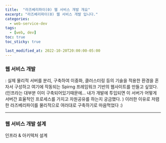```yaml
---
title:  "라즈베리파이(0) 웹 서비스 개발 개요"
excerpt: "라즈베리파이(0) 웹 서비스 개발 입니다."
categories:
  - web-service-dev
tags:
  - [web, dev]
toc: true
toc_sticky: true

last_modified_at: 2022-10-20T20:00:00-05:00
---
```


### 웹 서비스 개발
  : 실제 물리적 서버를 분리, 구축하여 이중화, 클러스터링 등의 기술을 적용한 환경을 혼자서 구성하고 여기에 작동되는 Spirng 프레임워크 기반의 웹사이트를 만들고 싶었다. (인프라는 대부분 이미 구축되어있기때문에... 내가 개발에 투입되면 이 서버가 어떻게 서버간 효율적인 프로세스를 가지고 자원공유를 하는지 궁금했다. ) 이러한 이유로 저렴한 라즈베리파이를 물리적으로 여러대로 구축하기로 마음먹었다 :)

___

### 웹 서비스 개발 설계
인프라 & 아키텍처 설계 

